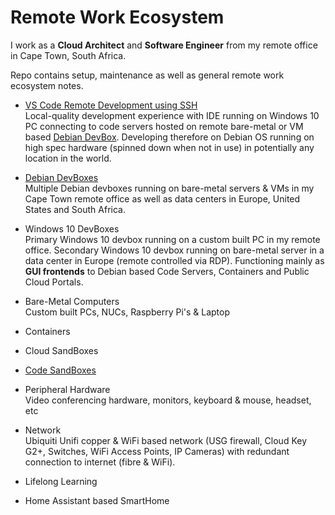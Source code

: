 # Remote Work Ecosystem

I work as a **Cloud Architect** and **Software Engineer** from my remote office in Cape Town, South Africa.

Repo contains setup, maintenance as well as general remote work ecosystem notes.

* [VS Code Remote Development using SSH](https://github.com/joshuasa/remote-work-ecosystem/blob/main/content/vscode-remote-ssh.md)<br>
Local-quality development experience with IDE running on Windows 10 PC connecting to code servers hosted on remote bare-metal or VM based [Debian DevBox](https://github.com/joshuasa/remote-work-ecosystem/blob/main/content/debian-devbox.md). Developing therefore on Debian OS running on high spec hardware (spinned down when not in use) in potentially any location in the world.

* [Debian DevBoxes](https://github.com/joshuasa/remote-work-ecosystem/blob/main/content/debian-devbox.md)<br>
Multiple Debian devboxes running on bare-metal servers & VMs in my Cape Town remote office as well as data centers in Europe, United States and South Africa.

* Windows 10 DevBoxes<br>
Primary Windows 10 devbox running on a custom built PC in my remote office. Secondary Windows 10 devbox running on bare-metal server in a data center in Europe (remote controlled via RDP). Functioning mainly as **GUI frontends** to Debian based Code Servers, Containers and Public Cloud Portals.

* Bare-Metal Computers<br>
Custom built PCs, NUCs, Raspberry Pi's & Laptop

* Containers

* Cloud SandBoxes

* [Code SandBoxes](https://github.com/joshuasa/remote-work-ecosystem/blob/main/content/code-sandboxes.md)

* Peripheral Hardware<br>
Video conferencing hardware, monitors, keyboard & mouse, headset, etc

* Network<br>
Ubiquiti Unifi copper & WiFi based network (USG firewall, Cloud Key G2+, Switches, WiFi Access Points, IP Cameras) with redundant connection to internet (fibre & WiFi).

* Lifelong Learning

* Home Assistant based SmartHome